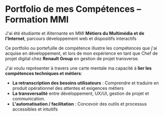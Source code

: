 # Portfolio de mes Compétences – Formation MMI
J'ai été étudiante et Alternante en MMI **Métiers du Multimédia et de l’Internet**, parcours développement web et dispositifs interactifs

Ce portfolio ou portefuille de compétence illustre les compétences que j'ai acquise en développement, et lors de mon expérience en tant que Chef de projet digital chez **Renault Group** en gestion de projet transverse.

J'ai voulu représenter à travers une carte mentale ma capacité à **lier les compétences techniques et métiers**:
- **La retranscription des besoins utilisateurs** : Comprendre et traduire en produit opérationnel des attentes et exigences métiers
- **La transversalité** entre développement, UX/UI, gestion de projet et communication.
- **L'automatisation / facilitation** : Concevoir des outils et processus accessibles et intuitifs

